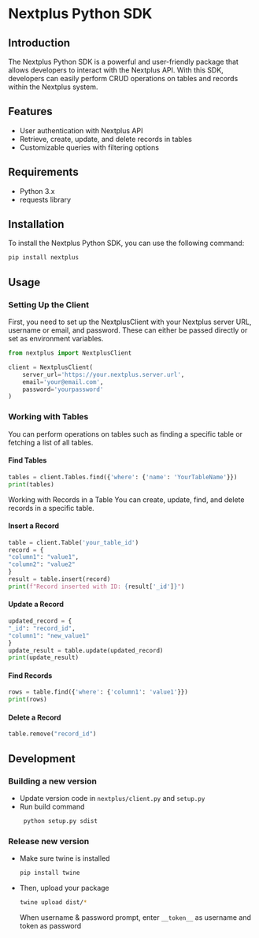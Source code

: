 # Nextplus Python SDK

## Introduction

The Nextplus Python SDK is a powerful and user-friendly package that allows developers to interact with the Nextplus API. With this SDK, developers can easily perform CRUD operations on tables and records within the Nextplus system.

## Features

- User authentication with Nextplus API
- Retrieve, create, update, and delete records in tables
- Customizable queries with filtering options

## Requirements

- Python 3.x
- requests library

## Installation

To install the Nextplus Python SDK, you can use the following command:

```bash
pip install nextplus
```

## Usage

### Setting Up the Client

First, you need to set up the NextplusClient with your Nextplus server URL, username or email, and password. These can either be passed directly or set as environment variables.

```python
from nextplus import NextplusClient

client = NextplusClient(
    server_url='https://your.nextplus.server.url',
    email='your@email.com',
    password='yourpassword'
)
```

### Working with Tables

You can perform operations on tables such as finding a specific table or fetching a list of all tables.

#### Find Tables

```python
tables = client.Tables.find({'where': {'name': 'YourTableName'}})
print(tables)
```

Working with Records in a Table
You can create, update, find, and delete records in a specific table.

#### Insert a Record

```python
table = client.Table('your_table_id')
record = {
"column1": "value1",
"column2": "value2"
}
result = table.insert(record)
print(f"Record inserted with ID: {result['_id']}")
```

#### Update a Record

```python
updated_record = {
"_id": "record_id",
"column1": "new_value1"
}
update_result = table.update(updated_record)
print(update_result)
```

#### Find Records

```python
rows = table.find({'where': {'column1': 'value1'}})
print(rows)
```

#### Delete a Record

```python
table.remove("record_id")
```

## Development

### Building a new version

- Update version code in `nextplus/client.py` and `setup.py`
- Run build command
  ```bash
   python setup.py sdist
  ```

### Release new version

- Make sure twine is installed
  ```bash
  pip install twine
  ```
- Then, upload your package
  ```bash
  twine upload dist/*
  ```
  When username & password prompt, enter `__token__` as username and token as password
